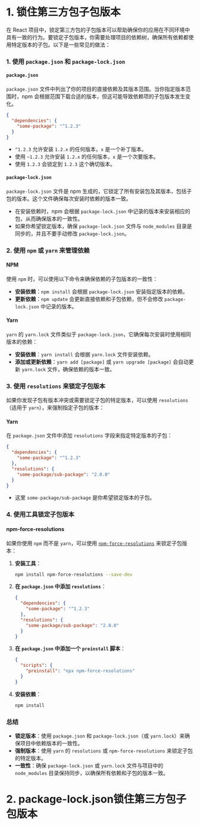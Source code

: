 # 1. 锁住第三方包子包版本

在 React 项目中，锁定第三方包的子包版本可以帮助确保你的应用在不同环境中具有一致的行为。要锁定子包版本，你需要处理项目的依赖树，确保所有依赖都使用特定版本的子包。以下是一些常见的做法：

### 1. **使用 `package.json` 和 `package-lock.json`**

#### **`package.json`**

`package.json` 文件中列出了你的项目的直接依赖及其版本范围。当你指定版本范围时，npm 会根据范围下载合适的版本，但这可能导致依赖项的子包版本发生变化。

```json
{
  "dependencies": {
    "some-package": "^1.2.3"
  }
}
```

- `^1.2.3` 允许安装 `1.2.x` 的任何版本，`x` 是一个补丁版本。
- 使用 `~1.2.3` 允许安装 `1.2.x` 的任何版本，`x` 是一个次要版本。
- 使用 `1.2.3` 会锁定到 `1.2.3` 这个确切版本。

#### **`package-lock.json`**

`package-lock.json` 文件是 npm 生成的，它锁定了所有安装包及其版本，包括子包的版本。这个文件确保每次安装时依赖的版本一致。

- 在安装依赖时，npm 会根据 `package-lock.json` 中记录的版本来安装相应的包，从而确保版本的一致性。
- 如果你希望锁定版本，确保 `package-lock.json` 文件与 `node_modules` 目录是同步的，并且不要手动修改 `package-lock.json`。

### 2. **使用 `npm` 或 `yarn` 来管理依赖**

#### **NPM**

使用 `npm` 时，可以使用以下命令来确保依赖的子包版本的一致性：

- **安装依赖**：`npm install` 会根据 `package-lock.json` 安装指定版本的依赖。
- **更新依赖**：`npm update` 会更新直接依赖和子包依赖，但不会修改 `package-lock.json` 中记录的版本。

#### **Yarn**

`yarn` 的 `yarn.lock` 文件类似于 `package-lock.json`，它确保每次安装时使用相同版本的依赖：

- **安装依赖**：`yarn install` 会根据 `yarn.lock` 文件安装依赖。
- **添加或更新依赖**：`yarn add [package]` 或 `yarn upgrade [package]` 会自动更新 `yarn.lock` 文件，确保依赖的版本一致。

### 3. **使用 `resolutions` 来锁定子包版本**

如果你发现子包有版本冲突或需要锁定子包的特定版本，可以使用 `resolutions`（适用于 `yarn`），来强制指定子包的版本：

#### **Yarn**

在 `package.json` 文件中添加 `resolutions` 字段来指定特定版本的子包：

```json
{
  "dependencies": {
    "some-package": "^1.2.3"
  },
  "resolutions": {
    "some-package/sub-package": "2.0.0"
  }
}
```

- 这里 `some-package/sub-package` 是你希望锁定版本的子包。

### 4. **使用工具锁定子包版本**

#### **npm-force-resolutions**

如果你使用 `npm` 而不是 `yarn`，可以使用 [`npm-force-resolutions`](https://github.com/iverberk/npm-force-resolutions) 来锁定子包版本：

1. **安装工具**：

   ```bash
   npm install npm-force-resolutions --save-dev
   ```

2. **在 `package.json` 中添加 `resolutions`**：

   ```json
   {
     "dependencies": {
       "some-package": "^1.2.3"
     },
     "resolutions": {
       "some-package/sub-package": "2.0.0"
     }
   }
   ```

3. **在 `package.json` 中添加一个 `preinstall` 脚本**：

   ```json
   {
     "scripts": {
       "preinstall": "npx npm-force-resolutions"
     }
   }
   ```

4. **安装依赖**：

   ```bash
   npm install
   ```

### 总结

- **锁定版本**：使用 `package.json` 和 `package-lock.json`（或 `yarn.lock`）来确保项目中依赖版本的一致性。
- **强制版本**：使用 `yarn` 的 `resolutions` 或 `npm-force-resolutions` 来锁定子包的特定版本。
- **一致性**：确保 `package-lock.json` 或 `yarn.lock` 文件与项目中的 `node_modules` 目录保持同步，以确保所有依赖和子包的版本一致。

# 2. package-lock.json锁住第三方包子包版本

